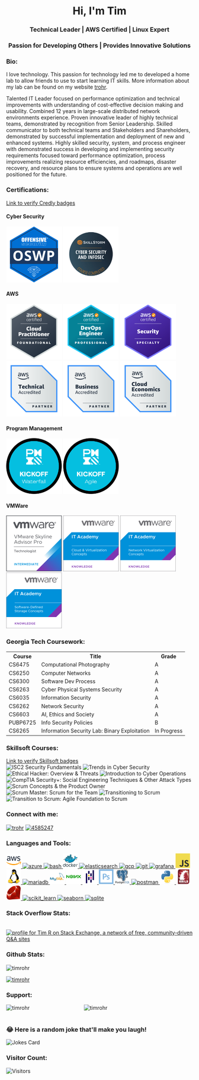<h1 align="center">Hi, I'm Tim</h1>
<h3 align="center">Technical Leader | AWS Certified | Linux Expert </hs>
<h3 align="center">Passion for Developing Others | Provides Innovative Solutions</h3>

<h3 align="left">Bio:</h3> 
<p>I love technology. This passion for technology led me to developed a home lab to allow friends to use to start learning IT skills. More information about my lab can be found on my website <a href="https://wiskor.wixsite.com/trohr">trohr</a>.</p>
<p>Talented IT Leader focused on performance optimization and technical improvements with understanding of cost-effective decision making and usability. Combined 12 years in large-scale distributed network environments experience. Proven innovative leader of highly technical teams, demonstrated by recognition from Senior Leadership. Skilled communicator to both technical teams and Stakeholders and Shareholders, demonstrated by successful implementation and deployment of new and enhanced systems. Highly skilled security, system, and process engineer with demonstrated success in developing and implementing security requirements focused toward performance optimization, process improvements realizing resource efficiencies, and roadmaps, disaster recovery, and resource plans to ensure systems and operations are well positioned for the future.</p>

<h3 align="left">Certifications:</h3>
<a href="https://www.credly.com/users/timothy-rohr/badges">Link to verify Credly badges</a>

<h4 align="left">Cyber Security</h4>
<div class="row">
<img src="https://github.com/TimRohr/TimRohr/blob/bb06ec881a7db31cd02ca9e12db7ce9359931f62/offensive-security-wireless-professional-oswp.png?raw=true" alt="OSWP" width="150" height="150">
<img src="https://github.com/TimRohr/TimRohr/blob/67d6ca0292ad2733391785c3e61e00083c214da7/cyber-security-and-infosec.png" alt="OSWP" width="150" height="150">
</div>

<h4 align="left">AWS</h4>
<div class="row">
  <img src="https://github.com/TimRohr/TimRohr/blob/5aebd7acc3da150ddf8bfd83aecc149a2f033e09/aws-certified-cloud-practitioner.png?raw=true" alt="AWS Cloud Practitioner" width="150" height="150">
  <img src="https://github.com/TimRohr/TimRohr/blob/bb06ec881a7db31cd02ca9e12db7ce9359931f62/aws-certified-devops-engineer-professional.png?raw=true" alt="AWS DevOps Professional" width="150" height="150">
  <img src="https://github.com/TimRohr/TimRohr/blob/bb06ec881a7db31cd02ca9e12db7ce9359931f62/aws-certified-security-specialty.png?raw=true" alt="AWS Security Specialty" width="150" height="150">
</div>
<div class="row">
  <img src="https://github.com/TimRohr/TimRohr/blob/bb06ec881a7db31cd02ca9e12db7ce9359931f62/aws-partner-accreditation-technical.png?raw=true" alt="AWS Partner Technical Accreditation" width="150" height="150">
  <img src="https://github.com/TimRohr/TimRohr/blob/bb06ec881a7db31cd02ca9e12db7ce9359931f62/aws-partner-accreditation-business.png?raw=true" alt="AWS Partner Business Accreditation" width="150" height="150">
  <img src="https://github.com/TimRohr/TimRohr/blob/bb06ec881a7db31cd02ca9e12db7ce9359931f62/aws-partner-cloud-economics-accreditation.png?raw=true" alt="AWS Partner Cloud Economics Accreditation" width="150" height="150">
</div>

<h4 align="left">Program Management</h4>
<div class="row">
<img src="https://github.com/TimRohr/TimRohr/blob/fbc654b40c361b60110be0d855dc2c9f9a87097b/Kickoff-Badge-waterfall.png" alt="PMI waterfall badge" width="150" height="150">
<img src="https://github.com/TimRohr/TimRohr/blob/fbc654b40c361b60110be0d855dc2c9f9a87097b/Kickoff-Badge-agile.png" alt="PMI agile badge" width="150" height="150">
</div>

<h4 align="left">VMWare</h4>
<div class="row">
<img src="https://github.com/TimRohr/TimRohr/blob/e567694a9d2d3b36748dd8e39f0c7837d33e4f7a/VMware_Skyline_Advisor_Pro_Technologist_Intermediate.png" alt="VMware Skyline Advisor Pro Technologist" width="150" height="150">
<img src="https://github.com/TimRohr/TimRohr/blob/9f07ad5304893f6643776ec179a056415959aeab/it-academy-cloud-and-virtualization-concepts.png" alt="VMware Cloud Concepts" width="150" height="150">
<img src="https://github.com/TimRohr/TimRohr/blob/447505dad7debe48ec93d46b4cd35d2986fd44ab/it-academy-network-virtualization-concepts.png" alt="VMware Network Virtualization Concepts" width="150" height="150">
<img src="https://github.com/TimRohr/TimRohr/blob/ea5cb42ec30af9d8ea21359495d5154d9c6364d5/it-academy-software-defined-storage-concepts.png" alt="VMware Software-Defined Storage Concepts" width="150" height="150">
</div>


<h3 align="left">Georgia Tech Coursework:</h3>
<table style="width:100%">
  <tr><th>Course</th><th>Title</th><th>Grade</th></tr>
  <tr><td>CS6475</td><td>Computational Photography</td><td>A</td></tr>
  <tr><td>CS6250</td><td>Computer Networks</td><td>A</td></tr>
  <tr><td>CS6300</td><td>Software Dev Process</td><td>A</td></tr>
  <tr><td>CS6263</td><td>Cyber Physical Systems Security</td><td>A</td></tr>
  <tr><td>CS6035</td><td>Information Security</td><td>A</td></tr>
  <tr><td>CS6262</td><td>Network Security</td><td>A</td></tr>	
  <tr><td>CS6603</td><td>AI, Ethics and Society</td><td>A</td></tr>
  <tr><td>PUBP6725</td><td>Info Security Policies</td><td>B</td></tr>
  <tr><td>CS6265</td><td>	Information Security Lab: Binary Exploitation</td><td>In Progress</td></tr>
</table>

<h3 align="left">Skillsoft Courses:</h4>
<a href="https://skillsoft.digitalbadges.skillsoft.com/profile/timrohr/wallet">Link to verify Skillsoft badges</a>
<div class="row">
  <img src="https://api.accredible.com/v1/frontend/credential_website_embed_image/badge/73864205" alt="ISC2 Security Fundamentals" width="150" height="150">
  <img src="https://api.accredible.com/v1/frontend/credential_website_embed_image/badge/37091357" alt="Trends in Cyber Security" width="150" height="150">
  <img src="https://api.accredible.com/v1/frontend/credential_website_embed_image/badge/14757317" alt="Ethical Hacker: Overview & Threats" width="150" height="150">
  <img src="https://api.accredible.com/v1/frontend/credential_website_embed_image/badge/36288159" alt="Introduction to Cyber Operations" width="150" height="150">
  <img src="https://api.accredible.com/v1/frontend/credential_website_embed_image/badge/35776031" alt="CompTIA Security+: Social Engineering Techniques & Other Attack Types" width="150" height="150">
  <img src="https://api.accredible.com/v1/frontend/credential_website_embed_image/badge/35927814" alt="Scrum Concepts & the Product Owner" width="150" height="150">
  <img src="https://api.accredible.com/v1/frontend/credential_website_embed_image/badge/35932573" alt="Scrum Master: Scrum for the Team" width="150" height="150">
  <img src="https://api.accredible.com/v1/frontend/credential_website_embed_image/badge/35627493" alt="Transitioning to Scrum" width="150" height="150">
  <img src="https://api.accredible.com/v1/frontend/credential_website_embed_image/badge/35625632" alt="Transition to Scrum: Agile Foundation to Scrum" width="150" height="150">
</div>

<h3 align="left">Connect with me:</h3>
<p align="left">
<a href="https://linkedin.com/in/trohr" target="blank"><img align="center" src="https://raw.githubusercontent.com/rahuldkjain/github-profile-readme-generator/master/src/images/icons/Social/linked-in-alt.svg" alt="trohr" height="30" width="40" /></a>
<a href="https://stackoverflow.com/users/4585247" target="blank"><img align="center" src="https://raw.githubusercontent.com/rahuldkjain/github-profile-readme-generator/master/src/images/icons/Social/stack-overflow.svg" alt="4585247" height="30" width="40" /></a>
</p>

<h3 align="left">Languages and Tools:</h3>
<p align="left"> <a href="https://aws.amazon.com" target="_blank" rel="noreferrer"> <img src="https://raw.githubusercontent.com/devicons/devicon/master/icons/amazonwebservices/amazonwebservices-original-wordmark.svg" alt="aws" width="40" height="40"/> </a> <a href="https://azure.microsoft.com/en-in/" target="_blank" rel="noreferrer"> <img src="https://www.vectorlogo.zone/logos/microsoft_azure/microsoft_azure-icon.svg" alt="azure" width="40" height="40"/> </a> <a href="https://www.gnu.org/software/bash/" target="_blank" rel="noreferrer"> <img src="https://www.vectorlogo.zone/logos/gnu_bash/gnu_bash-icon.svg" alt="bash" width="40" height="40"/> </a> <a href="https://www.docker.com/" target="_blank" rel="noreferrer"> <img src="https://raw.githubusercontent.com/devicons/devicon/master/icons/docker/docker-original-wordmark.svg" alt="docker" width="40" height="40"/> </a> <a href="https://www.elastic.co" target="_blank" rel="noreferrer"> <img src="https://www.vectorlogo.zone/logos/elastic/elastic-icon.svg" alt="elasticsearch" width="40" height="40"/> </a> <a href="https://cloud.google.com" target="_blank" rel="noreferrer"> <img src="https://www.vectorlogo.zone/logos/google_cloud/google_cloud-icon.svg" alt="gcp" width="40" height="40"/> </a> <a href="https://git-scm.com/" target="_blank" rel="noreferrer"> <img src="https://www.vectorlogo.zone/logos/git-scm/git-scm-icon.svg" alt="git" width="40" height="40"/> </a> <a href="https://grafana.com" target="_blank" rel="noreferrer"> <img src="https://www.vectorlogo.zone/logos/grafana/grafana-icon.svg" alt="grafana" width="40" height="40"/> </a> <a href="https://developer.mozilla.org/en-US/docs/Web/JavaScript" target="_blank" rel="noreferrer"> <img src="https://raw.githubusercontent.com/devicons/devicon/master/icons/javascript/javascript-original.svg" alt="javascript" width="40" height="40"/> </a> <a href="https://www.linux.org/" target="_blank" rel="noreferrer"> <img src="https://raw.githubusercontent.com/devicons/devicon/master/icons/linux/linux-original.svg" alt="linux" width="40" height="40"/> </a> <a href="https://mariadb.org/" target="_blank" rel="noreferrer"> <img src="https://www.vectorlogo.zone/logos/mariadb/mariadb-icon.svg" alt="mariadb" width="40" height="40"/> </a> <a href="https://www.mysql.com/" target="_blank" rel="noreferrer"> <img src="https://raw.githubusercontent.com/devicons/devicon/master/icons/mysql/mysql-original-wordmark.svg" alt="mysql" width="40" height="40"/> </a> <a href="https://www.nginx.com" target="_blank" rel="noreferrer"> <img src="https://raw.githubusercontent.com/devicons/devicon/master/icons/nginx/nginx-original.svg" alt="nginx" width="40" height="40"/> </a> <a href="https://pandas.pydata.org/" target="_blank" rel="noreferrer"> <img src="https://raw.githubusercontent.com/devicons/devicon/2ae2a900d2f041da66e950e4d48052658d850630/icons/pandas/pandas-original.svg" alt="pandas" width="40" height="40"/> </a> <a href="https://www.photoshop.com/en" target="_blank" rel="noreferrer"> <img src="https://raw.githubusercontent.com/devicons/devicon/master/icons/photoshop/photoshop-line.svg" alt="photoshop" width="40" height="40"/> </a> <a href="https://www.postgresql.org" target="_blank" rel="noreferrer"> <img src="https://raw.githubusercontent.com/devicons/devicon/master/icons/postgresql/postgresql-original-wordmark.svg" alt="postgresql" width="40" height="40"/> </a> <a href="https://postman.com" target="_blank" rel="noreferrer"> <img src="https://www.vectorlogo.zone/logos/getpostman/getpostman-icon.svg" alt="postman" width="40" height="40"/> </a> <a href="https://www.python.org" target="_blank" rel="noreferrer"> <img src="https://raw.githubusercontent.com/devicons/devicon/master/icons/python/python-original.svg" alt="python" width="40" height="40"/> </a> <a href="https://rubyonrails.org" target="_blank" rel="noreferrer"> <img src="https://raw.githubusercontent.com/devicons/devicon/master/icons/rails/rails-original-wordmark.svg" alt="rails" width="40" height="40"/> </a> <a href="https://www.ruby-lang.org/en/" target="_blank" rel="noreferrer"> <img src="https://raw.githubusercontent.com/devicons/devicon/master/icons/ruby/ruby-original.svg" alt="ruby" width="40" height="40"/> </a> <a href="https://scikit-learn.org/" target="_blank" rel="noreferrer"> <img src="https://upload.wikimedia.org/wikipedia/commons/0/05/Scikit_learn_logo_small.svg" alt="scikit_learn" width="40" height="40"/> </a> <a href="https://seaborn.pydata.org/" target="_blank" rel="noreferrer"> <img src="https://seaborn.pydata.org/_images/logo-mark-lightbg.svg" alt="seaborn" width="40" height="40"/> </a> <a href="https://www.sqlite.org/" target="_blank" rel="noreferrer"> <img src="https://www.vectorlogo.zone/logos/sqlite/sqlite-icon.svg" alt="sqlite" width="40" height="40"/> </a> </p>

<h3 align="left"> Stack Overflow Stats:</h3> <br>
<a href="https://stackexchange.com/users/5815467"><img src="https://stackexchange.com/users/flair/5815467.png?theme=dark" width="208" height="58" alt="profile for Tim R on Stack Exchange, a network of free, community-driven Q&amp;A sites" title="profile for Tim R on Stack Exchange, a network of free, community-driven Q&amp;A sites"></a>

<h3 align="left">Github Stats:</h3>
<p><img align="center" src="https://github-readme-streak-stats.herokuapp.com/?user=timrohr&theme=merko&count-private=true" alt="timrohr" /></p>
<p align="left"> <a href="https://github.com/ryo-ma/github-profile-trophy"><img src="https://github-profile-trophy.vercel.app/?username=timrohr&theme=matrix&count-private=true" alt="timrohr" /></a> </p>

<h3 align="left">Support:</h3>
<p>
  <a href="https://www.buymeacoffee.com/timrohr"> <img align="left" src="https://cdn.buymeacoffee.com/buttons/v2/default-yellow.png" height="50" width="210" alt="timrohr" /></a>
  <a href="https://ko-fi.com/timrohr"> <img align="left" src="https://cdn.ko-fi.com/cdn/kofi3.png?v=3" height="50" width="210" alt="timrohr" /></a></p>
<br><br>

### 😂 Here is a random joke that'll make you laugh!
![Jokes Card](https://readme-jokes.vercel.app/api)

<h3 align="left">Visitor Count:</h3> 
<img src="https://komarev.com/ghpvc/?username=TimRohr&color=brightgreen&style=plastic" alt="Visitors">
